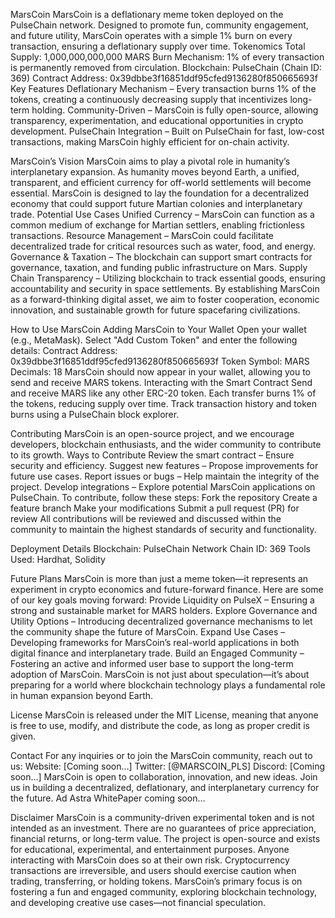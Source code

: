 MarsCoin
MarsCoin is a deflationary meme token deployed on the PulseChain network. Designed to promote fun, community engagement, and future utility, MarsCoin operates with a simple 1% burn on every transaction, ensuring a deflationary supply over time.
Tokenomics
Total Supply: 1,000,000,000,000 MARS
Burn Mechanism: 1% of every transaction is permanently removed from circulation.
Blockchain: PulseChain (Chain ID: 369)
Contract Address: 0x39dbbe3f16851ddf95cfed9136280f850665693f
Key Features
Deflationary Mechanism – Every transaction burns 1% of the tokens, creating a continuously decreasing supply that incentivizes long-term holding.
Community-Driven – MarsCoin is fully open-source, allowing transparency, experimentation, and educational opportunities in crypto development.
PulseChain Integration – Built on PulseChain for fast, low-cost transactions, making MarsCoin highly efficient for on-chain activity.

MarsCoin’s Vision
MarsCoin aims to play a pivotal role in humanity’s interplanetary expansion. As humanity moves beyond Earth, a unified, transparent, and efficient currency for off-world settlements will become essential. MarsCoin is designed to lay the foundation for a decentralized economy that could support future Martian colonies and interplanetary trade.
Potential Use Cases
Unified Currency – MarsCoin can function as a common medium of exchange for Martian settlers, enabling frictionless transactions.
Resource Management – MarsCoin could facilitate decentralized trade for critical resources such as water, food, and energy.
Governance & Taxation – The blockchain can support smart contracts for governance, taxation, and funding public infrastructure on Mars.
Supply Chain Transparency – Utilizing blockchain to track essential goods, ensuring accountability and security in space settlements.
By establishing MarsCoin as a forward-thinking digital asset, we aim to foster cooperation, economic innovation, and sustainable growth for future spacefaring civilizations.

How to Use MarsCoin
Adding MarsCoin to Your Wallet
Open your wallet (e.g., MetaMask).
Select "Add Custom Token" and enter the following details:
Contract Address: 0x39dbbe3f16851ddf95cfed9136280f850665693f
Token Symbol: MARS
Decimals: 18
MarsCoin should now appear in your wallet, allowing you to send and receive MARS tokens.
Interacting with the Smart Contract
Send and receive MARS like any other ERC-20 token.
Each transfer burns 1% of the tokens, reducing supply over time.
Track transaction history and token burns using a PulseChain block explorer.

Contributing
MarsCoin is an open-source project, and we encourage developers, blockchain enthusiasts, and the wider community to contribute to its growth.
Ways to Contribute
Review the smart contract – Ensure security and efficiency.
Suggest new features – Propose improvements for future use cases.
Report issues or bugs – Help maintain the integrity of the project.
Develop integrations – Explore potential MarsCoin applications on PulseChain.
To contribute, follow these steps:
Fork the repository
Create a feature branch
Make your modifications
Submit a pull request (PR) for review
All contributions will be reviewed and discussed within the community to maintain the highest standards of security and functionality.

Deployment Details
Blockchain: PulseChain
Network Chain ID: 369
Tools Used: Hardhat, Solidity


Future Plans
MarsCoin is more than just a meme token—it represents an experiment in crypto economics and future-forward finance. Here are some of our key goals moving forward:
Provide Liquidity on PulseX – Ensuring a strong and sustainable market for MARS holders.
Explore Governance and Utility Options – Introducing decentralized governance mechanisms to let the community shape the future of MarsCoin.
Expand Use Cases – Developing frameworks for MarsCoin’s real-world applications in both digital finance and interplanetary trade.
Build an Engaged Community – Fostering an active and informed user base to support the long-term adoption of MarsCoin.
MarsCoin is not just about speculation—it’s about preparing for a world where blockchain technology plays a fundamental role in human expansion beyond Earth.

License
MarsCoin is released under the MIT License, meaning that anyone is free to use, modify, and distribute the code, as long as proper credit is given.

Contact
For any inquiries or to join the MarsCoin community, reach out to us:
Website: [Coming soon…]
Twitter: [@MARSCOIN_PLS]
Discord: [Coming soon…]
MarsCoin is open to collaboration, innovation, and new ideas. Join us in building a decentralized, deflationary, and interplanetary currency for the future. Ad Astra
WhitePaper coming soon…

Disclaimer
MarsCoin is a community-driven experimental token and is not intended as an investment. There are no guarantees of price appreciation, financial returns, or long-term value. The project is open-source and exists for educational, experimental, and entertainment purposes. Anyone interacting with MarsCoin does so at their own risk. Cryptocurrency transactions are irreversible, and users should exercise caution when trading, transferring, or holding tokens.
MarsCoin’s primary focus is on fostering a fun and engaged community, exploring blockchain technology, and developing creative use cases—not financial speculation.



